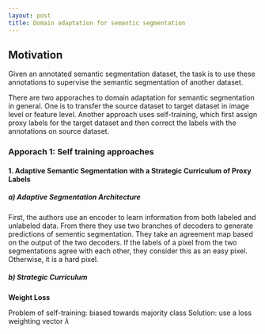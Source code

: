 ```yaml
---
layout: post
title: Domain adaptation for semantic segmentation
---
```



## Motivation

Given an annotated semantic segmentation dataset, the task is to use these annotations to supervise the semantic segmentation of another dataset. 

There are two apporaches to domain adaptation for semantic segmentation in general. One is to transfer the source dataset to target dataset in image level or feature level. Another approach uses self-training, which first assign proxy labels for the target dataset and then correct the labels with the annotations on source dataset.


### Apporach 1: Self training approaches

#### 1. Adaptive Semantic Segmentation with a Strategic Curriculum of Proxy Labels

##### a) Adaptive Segmentation Architecture

First, the authors use an encoder to learn information from both labeled and unlabeled data. From there they use two branches of decoders to generate predictions of sementic segmentation. They take an agreement map based on the output of the two decoders. If the labels of a pixel from the two segmentations agree with each other, they consider this as an easy pixel. Otherwise, it is a hard pixel. 

##### b) Strategic Curriculum

**Weight Loss**

Problem of self-training: biased towards majority class
Solution: use a loss weighting vector $\lambda$

